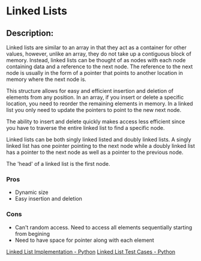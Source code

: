 # Linked Lists
## Description:
Linked lists are similar to an array in that they act as a container for other values, however, unlike an array, they do not take up a contiguous block of memory. Instead, linked lists can be thought of as nodes with each node containing data and a reference to the next node. The reference to the next node is usually in the form of a pointer that points to another location in memory where the next node is.

This structure allows for easy and efficient insertion and deletion of elements from any position. In an array, if you insert or delete a specific location, you need to reorder the remaining elements in memory. In a linked list you only need to update the pointers to point to the new next node.

The ability to insert and delete quickly makes access less efficient since you have to traverse the entire linked list to find a specific node.

Linked lists can be both singly linked listed and doubly linked lists. A singly linked list has one pointer pointing to the next node while a doubly linked list has a pointer to the next node as well as a pointer to the previous node.

The 'head' of a linked list is the first node.


### Pros
- Dynamic size
- Easy insertion and deletion
### Cons
- Can't random access. Need to access all elements sequentially starting from begining
- Need to have space for pointer along with each element

[Linked List Implementation - Python](./linked_list.py)
[Linked List Test Cases - Python](./linked_list_test.py)
